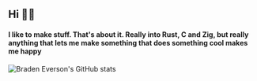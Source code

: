 ## Hi 🌱🦀
#### I like to make stuff. That's about it. Really into Rust, C and Zig, but really anything that lets me make something that does something cool makes me happy

![Braden Everson's GitHub stats](https://github-readme-stats.vercel.app/api?username=BradenEverson&theme=monokai)
